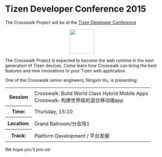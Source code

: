 <style>
  table {
   width:auto;
  }
  tr,th,td {
   width:auto;
   background: transparent !important;
   margin:0;
   padding:8px;
  }
</style>
# Tizen Developer Conference 2015
The Crosswalk Project will be at the [Tizen Developer Conference](https://www.tizen.org/events/tizen-developer-conference/2015)

<p><a href="https://www.tizen.org/events/tizen-developer-conference/2015">
  <img src="/assets/conferences/tizen15-banner.jpg"
       style="height:80px; display:block; margin-left:auto; margin-right:auto;">
</a></p>

<p>The Crosswalk Project is expected to become the web runtime in the next generation of Tizen devices. Come learn how Crosswalk can bring the best features and new innovations to your Tizen web application.

<p>One of the Crosswalk senior engineers, Ningxin Hu, is presenting:
  <table>
    <tr><th>Session</th><td>Crosswalk: Build World Class Hybrid Mobile Apps<br>Crosswalk: 构建世界级的混合移动端app</td></tr>
    <tr><th>Time:</th><td>Thursday, 15:10</td></tr>
    <tr><th>Location:</th><td>Grand Ballroom/分会场1</td></tr>
    <tr><th>Track:</th><td>Platform Development / 平台发展</td></tr>
  </table>
<p>We hope you'll join us!
